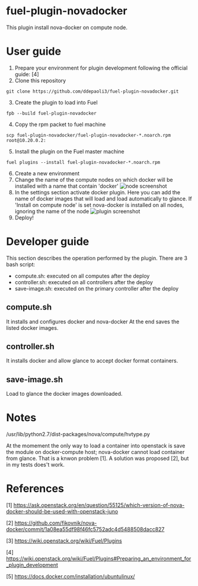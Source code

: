 fuel-plugin-novadocker
==================

This plugin install nova-docker on compute node.

User guide
==========
1. Prepare your environment for plugin development following the official guide: [4]
2. Clone this repository
```
git clone https://github.com/ddepaoli3/fuel-plugin-novadocker.git
```
3. Create the plugin to load into Fuel
```
fpb --build fuel-plugin-novadocker
```
4. Copy the rpm packet to fuel machine
```
scp fuel-plugin-novadocker/fuel-plugin-novadocker-*.noarch.rpm root@10.20.0.2:
```
5. Install the plugin on the Fuel master machine
```
fuel plugins --install fuel-plugin-novadocker-*.noarch.rpm
```
6. Create a new environment
7. Change the name of the compute nodes on which docker will be installed with a name that contain 'docker'
![node screenshot](https://github.com/ddepaoli3/fuel-plugin-novadocker/blob/master/doc/images/fuel-docker-screen.png?raw=true)
8. In the settings section activate docker plugin. Here you can add the name of docker images that will
load and load automatically to glance.
If 'Install on compute node' is set nova-docker is installed on all nodes, ignoring the name of the node
![plugin screenshot](https://github.com/ddepaoli3/fuel-plugin-novadocker/blob/master/doc/images/docker-plugin-setting.png?raw=true)
9. Deploy!

Developer guide
===============
This section describes the operation performed by the plugin.
There are 3 bash script:
* compute.sh: executed on all computes after the deploy
* controller.sh: executed on all controllers after the deploy
* save-image.sh: executed on the primary controller after the deploy

compute.sh
----------
It installs and configures docker and nova-docker
At the end saves the listed docker images.

controller.sh
-------------
It installs docker and allow glance to accept docker format containers.

save-image.sh
-------------
Load to glance the docker images downloaded.

Notes
=====
/usr/lib/python2.7/dist-packages/nova/compute/hvtype.py

At the momement the only way to load a container into openstack is save the module on docker-compute host;
nova-docker cannot load container from glance. That is a knwon problem [1].
A solution was proposed [2], but in my tests does't work.

References
==========
[1] https://ask.openstack.org/en/question/55125/which-version-of-nova-docker-should-be-used-with-openstack-juno

[2] https://github.com/fikovnik/nova-docker/commit/1a08ea55df98f46fc5752adc4d5488508dacc827

[3] https://wiki.openstack.org/wiki/Fuel/Plugins

[4] https://wiki.openstack.org/wiki/Fuel/Plugins#Preparing_an_environment_for_plugin_development

[5] https://docs.docker.com/installation/ubuntulinux/
